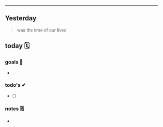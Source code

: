 
---

## Yesterday
> was the time of our lives

## today 🗓

### goals 🏴
- 

### todo's ✔
- [ ] 

### notes 🗒
- 